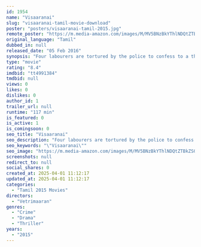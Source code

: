 ```yaml
---
id: 1954
name: "Visaaranai"
slug: "visaaranai-tamil-movie-download"
poster: "posters/visaaranai-tamil-2015.jpg"
remote_poster: "https://m.media-amazon.com/images/M/MV5BNzBkYThlNDQtZTBkZS00YzYyLWExZjAtZDQ4NTEzMzIzNjA5XkEyXkFqcGc@._V1_SX300.jpg"
original_language: "Tamil"
dubbed_in: null
released_date: "05 Feb 2016"
synopsis: "Four labourers are tortured by the police to confess to a theft they have not committed."
type: "movie"
rating: "8.4"
imdbid: "tt4991384"
tmdbid: null
views: 0
likes: 0
dislikes: 0
author_id: 1
trailer_url: null
runtime: "117 min"
is_featured: 0
is_active: 1
is_comingsoon: 0
seo_title: "Visaaranai"
seo_description: "Four labourers are tortured by the police to confess to a theft they have not committed."
seo_keywords: "\"Visaaranai\""
seo_image: "https://m.media-amazon.com/images/M/MV5BNzBkYThlNDQtZTBkZS00YzYyLWExZjAtZDQ4NTEzMzIzNjA5XkEyXkFqcGc@._V1_SX300.jpg"
screenshots: null
redirect_to: null
social_shares: 0
created_at: 2025-04-01 11:12:17
updated_at: 2025-04-01 11:12:17
categories:
  - "Tamil 2015 Movies"
directors:
  - "Vetrimaaran"
genres:
  - "Crime"
  - "Drama"
  - "Thriller"
years:
  - "2015"
---
```

